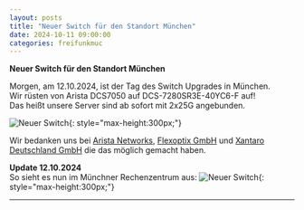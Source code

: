 ```yaml
---
layout: posts
title: "Neuer Switch für den Standort München"
date: 2024-10-11 09:00:00
categories: freifunkmuc
---
```


**Neuer Switch für den Standort München**

Morgen, am 12.10.2024, ist der Tag des Switch Upgrades in München.  
Wir rüsten von Arista DCS7050 auf DCS-7280SR3E-40YC6-F auf!  
Das heißt unsere Server sind ab sofort mit 2x25G angebunden.

![Neuer Switch](/assets/posts/2024-10-11-switch.jpeg){: style="max-height:300px;"}

Wir bedanken uns bei [Arista Networks](https://www.arista.com/), [Flexoptix GmbH](https://www.flexoptix.net/) und [Xantaro Deutschland GmbH](https://www.xantaro.net) die das möglich gemacht haben.

**Update 12.10.2024**  
So sieht es nun im Münchner Rechenzentrum aus:
![Neuer Switch](/assets/posts/2024-10-11-switch-einbau.jpg){: style="max-height:300px;"}

---
